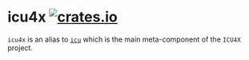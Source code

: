 # icu4x [![crates.io](http://meritbadge.herokuapp.com/icu4x)](https://crates.io/crates/icu4x)

`icu4x` is an alias to [`icu`](https://github.com/unicode-org/icu4x/tree/main/components/icu) which is the main meta-component of the `ICU4X` project.
